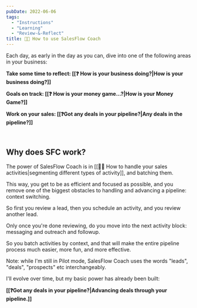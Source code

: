```yaml
---
pubDate: 2022-06-06
tags:
  - "Instructions"
  - "Learning"
  - "Review-&-Reflect"
title: 👨‍🎓 How to use SalesFlow Coach
---
```


Each day, as early in the day as you can, dive into one of the following areas in your business:

**Take some time to reflect: [[❓ How is your business doing?|How is your business doing?]]**

**Goals on track: [[❓ How is your money game...?|How is your Money Game?]]**

**Work on your sales: [[❓Got any deals in your pipeline?|Any deals in the pipeline?]]**

<br />

## Why does SFC work?

The power of SalesFlow Coach is in [[👨‍🎓 How to handle your sales activities|segmenting different types of activity]], and batching them.

This way, you get to be as efficient and focused as possible, and you remove one of the biggest obstacles to handling and advancing a pipeline: context switching.

So first you review a lead, then you schedule an activity, and you review another lead.

Only once you're done reviewing, do you move into the next activity block: messaging and outreach and followup.

So you batch activities by context, and that will make the entire pipeline process much easier, more fun, and more effective.

Note: while I'm still in Pilot mode, SalesFlow Coach uses the words "leads", "deals", "prospects" etc interchangeably.

I'll evolve over time, but my basic power has already been built:

**[[❓Got any deals in your pipeline?|Advancing deals through your pipeline.]]**

<!--Register interest here to be notified when new content and training materials are added.
-->

